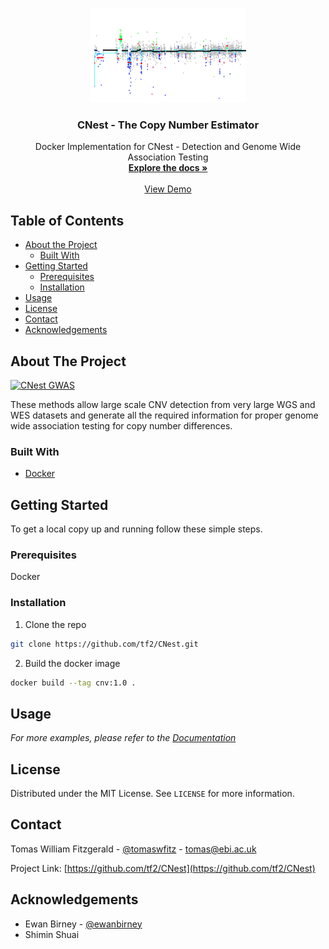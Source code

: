 
<!-- PROJECT LOGO -->
<br />
<p align="center">
  <a href="https://github.com/tf2/CNest">
    <img src="src/fluff/cnv_logo.png" alt="Logo" width="250" height="150">
  </a>

  <h3 align="center">CNest - The Copy Number Estimator</h3>

  <p align="center">
    Docker Implementation for CNest - Detection and Genome Wide Association Testing 
    <br />
    <a href="https://github.com/tf2/CNest/blob/master/src/fluff/main_docs.md"><strong>Explore the docs »</strong></a>
    <br />
    <br />
    <a href="https://github.com/github_username/repo_name">View Demo</a>
  </p>
</p>



<!-- TABLE OF CONTENTS -->
## Table of Contents

* [About the Project](#about-the-project)
  * [Built With](#built-with)
* [Getting Started](#getting-started)
  * [Prerequisites](#prerequisites)
  * [Installation](#installation)
* [Usage](#usage)
* [License](#license)
* [Contact](#contact)
* [Acknowledgements](#acknowledgements)



<!-- ABOUT THE PROJECT -->
## About The Project

[![CNest GWAS][product-screenshot]](https://github.com/tf2/CNest/blob/master/src/fluff/cnv_gwas.png)

These methods allow large scale CNV detection from very large WGS and WES datasets and generate all the required information for proper genome wide association testing for copy number differences.


### Built With

* [Docker](https://docs.docker.com/)


<!-- GETTING STARTED -->
## Getting Started

To get a local copy up and running follow these simple steps.

### Prerequisites

Docker

### Installation

1. Clone the repo
```sh
git clone https://github.com/tf2/CNest.git
```
2. Build the docker image
```sh
docker build --tag cnv:1.0 .
```



<!-- USAGE EXAMPLES -->
## Usage

_For more examples, please refer to the [Documentation](https://github.com/tf2/CNest/blob/master/src/example_cnest_py.md)_


<!-- LICENSE -->
## License

Distributed under the MIT License. See `LICENSE` for more information.



<!-- CONTACT -->
## Contact

Tomas William Fitzgerald - [@tomaswfitz](https://twitter.com/tomaswfitz) - tomas@ebi.ac.uk

Project Link: [https://github.com/tf2/CNest](https://github.com/tf2/CNest)



<!-- ACKNOWLEDGEMENTS -->
## Acknowledgements
* Ewan Birney - [@ewanbirney](https://twitter.com/ewanbirney)
* Shimin Shuai





<!-- MARKDOWN LINKS & IMAGES -->
<!-- https://www.markdownguide.org/basic-syntax/#reference-style-links -->
[contributors-shield]: https://img.shields.io/github/contributors/github_username/repo.svg?style=flat-square
[contributors-url]: https://github.com/github_username/repo/graphs/contributors
[forks-shield]: https://img.shields.io/github/forks/github_username/repo.svg?style=flat-square
[forks-url]: https://github.com/github_username/repo/network/members
[stars-shield]: https://img.shields.io/github/stars/github_username/repo.svg?style=flat-square
[stars-url]: https://github.com/github_username/repo/stargazers
[issues-shield]: https://img.shields.io/github/issues/github_username/repo.svg?style=flat-square
[issues-url]: https://github.com/github_username/repo/issues
[license-shield]: https://img.shields.io/github/license/github_username/repo.svg?style=flat-square
[license-url]: https://github.com/github_username/repo/blob/master/LICENSE.txt
[linkedin-shield]: https://img.shields.io/badge/-LinkedIn-black.svg?style=flat-square&logo=linkedin&colorB=555
[linkedin-url]: https://linkedin.com/in/github_username
[product-screenshot]: images/screenshot.png
